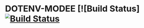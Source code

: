 # DOTENV-MODEE [![Build Status][![Build Status](https://travis-ci.com/n-devs/dotenv-mode.svg?branch=master)](https://travis-ci.com/n-devs/dotenv-mode)
